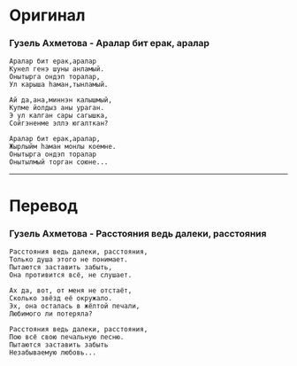 # Оригинал

### Гузель Ахметова - Аралар бит ерак, аралар

```
Аралар бит ерак,аралар
Кунел генэ шуны анламый.
Онытырга ондэп торалар,
Ул карыша hаман,тынламый.

Ай да,ана,миннэн калышмый,
Купме йолдыз аны ураган.
Э ул калган сары сагышка,
Сойгэненме эллэ югалткан?

Аралар бит ерак,аралар,
Жырлыйм hаман монлы коемне.
Онытырга ондэп торалар
Онытылмый торган союне...
```

------

# Перевод

### Гузель Ахметова - Расстояния ведь далеки, расстояния

```
Расстояния ведь далеки, расстояния,
Только душа этого не понимает.
Пытаются заставить забыть,
Она противится всё, не слушает.

Ах да, вот, от меня не отстаёт,
Сколько звёзд её окружало.
Эх, она осталась в жёлтой печали,
Любимого ли потеряла?

Расстояния ведь далеки, расстояния,
Пою всё свою печальную песню.
Пытаются заставить забыть
Незабываемую любовь...
```